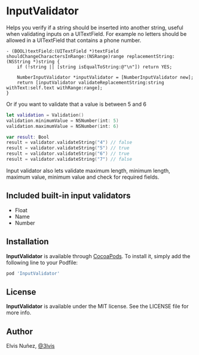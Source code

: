 # InputValidator

Helps you verify if a string should be inserted into another string, useful when validating inputs on a UITextField. For example no letters should be allowed in a UITextField that contains a phone number.

```objc
- (BOOL)textField:(UITextField *)textField shouldChangeCharactersInRange:(NSRange)range replacementString:(NSString *)string {
    if (!string || [string isEqualToString:@"\n"]) return YES;

    NumberInputValidator *inputValidator = [NumberInputValidator new];
    return [inputValidator validateReplacementString:string withText:self.text withRange:range];
}
```

Or if you want to validate that a value is between 5 and 6

```swift
let validation = Validation()
validation.minimumValue = NSNumber(int: 5)
validation.maximumValue = NSNumber(int: 6)

var result: Bool
result = validator.validateString("4") // false
result = validator.validateString("5") // true
result = validator.validateString("6") // true
result = validator.validateString("7") // false
```

Input validator also lets validate maximum length, minimum length, maximum value, minimum value and check for required fields.

## Included built-in input validators

- Float
- Name
- Number

## Installation

**InputValidator** is available through [CocoaPods](http://cocoapods.org). To install
it, simply add the following line to your Podfile:

```ruby
pod 'InputValidator'
```

## License

**InputValidator** is available under the MIT license. See the LICENSE file for more info.

## Author

Elvis Nuñez, [@3lvis](https://twitter.com/3lvis)

